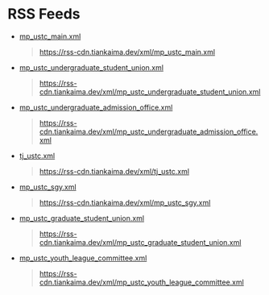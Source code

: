 # RSS Feeds

* [mp_ustc_main.xml](/xml/mp_ustc_main.xml)
  > https://rss-cdn.tiankaima.dev/xml/mp_ustc_main.xml

* [mp_ustc_undergraduate_student_union.xml](/xml/mp_ustc_undergraduate_student_union.xml)
  > https://rss-cdn.tiankaima.dev/xml/mp_ustc_undergraduate_student_union.xml

* [mp_ustc_undergraduate_admission_office.xml](/xml/mp_ustc_undergraduate_admission_office.xml)
  > https://rss-cdn.tiankaima.dev/xml/mp_ustc_undergraduate_admission_office.xml

* [tj_ustc.xml](/xml/tj_ustc.xml)
  > https://rss-cdn.tiankaima.dev/xml/tj_ustc.xml

* [mp_ustc_sgy.xml](/xml/mp_ustc_sgy.xml)
  > https://rss-cdn.tiankaima.dev/xml/mp_ustc_sgy.xml

* [mp_ustc_graduate_student_union.xml](/xml/mp_ustc_graduate_student_union.xml)
  > https://rss-cdn.tiankaima.dev/xml/mp_ustc_graduate_student_union.xml

* [mp_ustc_youth_league_committee.xml](/xml/mp_ustc_youth_league_committee.xml)
  > https://rss-cdn.tiankaima.dev/xml/mp_ustc_youth_league_committee.xml

